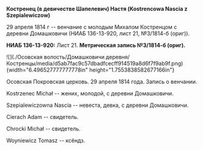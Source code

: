 **Костренец (в девичестве Шапелевич) Настя (Kostrencowa Nascia z
Szepialewiczow)**

29 апреля 1814 г -- венчание с молодым Михалом Костренцом с деревни
Домашковичи (НИАБ 136-13-920, лист 21, №3/1814-б (ориг)).

**НИАБ 136-13-920:** Лист 21. **Метрическая запись №3/1814-б (ориг).**

![](./Осовская волость/Домашковичи деревня/Костренцы/media/d5ab7fac9c57dbadfcecff914519a8d6f7f9ab9f.png){width="6.496527777777778in"
height="1.7553838582677166in"}

Осовская Покровская церковь. 29 апреля 1814 года. Запись о венчании.

Kostrzenec Michał -- жених, молодой, с деревни Домашковичи.

Szepialewiczowna Nascia -- невеста, девка, с деревни Домашковичи.

Cierach Adam -- свидетель.

Chrocki Michał -- свидетель.

Woyniewicz Tomasz -- ксёндз.
